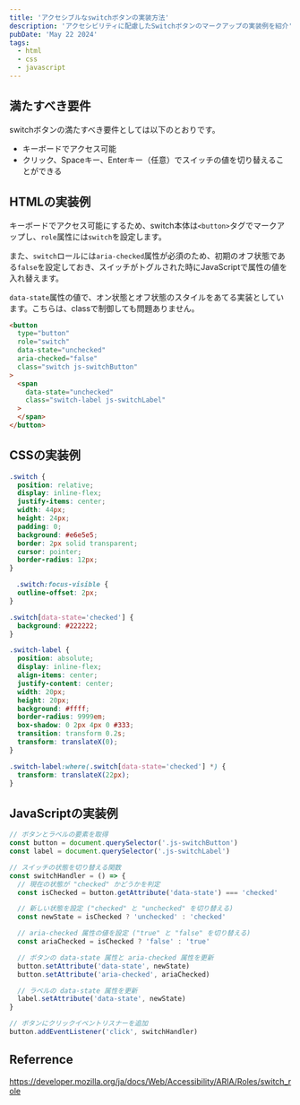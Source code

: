 ```yaml
---
title: 'アクセシブルなswitchボタンの実装方法'
description: 'アクセシビリティに配慮したSwitchボタンのマークアップの実装例を紹介'
pubDate: 'May 22 2024'
tags:
  - html
  - css
  - javascript
---
```


## 満たすべき要件

switchボタンの満たすべき要件としては以下のとおりです。

- キーボードでアクセス可能
- クリック、Spaceキー、Enterキー（任意）でスイッチの値を切り替えることができる

## HTMLの実装例

キーボードでアクセス可能にするため、switch本体は`<button>`タグでマークアップし、`role`属性には`switch`を設定します。

また、`switch`ロールには`aria-checked`属性が必須のため、初期のオフ状態である`false`を設定しておき、スイッチがトグルされた時にJavaScriptで属性の値を入れ替えます。

`data-state`属性の値で、オン状態とオフ状態のスタイルをあてる実装としています。こちらは、classで制御しても問題ありません。

```html
<button
  type="button"
  role="switch"
  data-state="unchecked"
  aria-checked="false"
  class="switch js-switchButton"
>
  <span
    data-state="unchecked"
    class="switch-label js-switchLabel"
  >
  </span>
</button>
```

## CSSの実装例

```css
.switch {
  position: relative;
  display: inline-flex;
  justify-items: center;
  width: 44px;
  height: 24px;
  padding: 0;
  background: #e6e5e5;
  border: 2px solid transparent;
  cursor: pointer;
  border-radius: 12px;
}

　.switch:focus-visible {
  outline-offset: 2px;
}

.switch[data-state='checked'] {
  background: #222222;
}

.switch-label {
  position: absolute;
  display: inline-flex;
  align-items: center;
  justify-content: center;
  width: 20px;
  height: 20px;
  background: #ffff;
  border-radius: 9999em;
  box-shadow: 0 2px 4px 0 #333;
  transition: transform 0.2s;
  transform: translateX(0);
}

.switch-label:where(.switch[data-state='checked'] *) {
  transform: translateX(22px);
}
```

## JavaScriptの実装例

```js
// ボタンとラベルの要素を取得
const button = document.querySelector('.js-switchButton')
const label = document.querySelector('.js-switchLabel')

// スイッチの状態を切り替える関数
const switchHandler = () => {
  // 現在の状態が "checked" かどうかを判定
  const isChecked = button.getAttribute('data-state') === 'checked'

  // 新しい状態を設定 ("checked" と "unchecked" を切り替える)
  const newState = isChecked ? 'unchecked' : 'checked'

  // aria-checked 属性の値を設定 ("true" と "false" を切り替える)
  const ariaChecked = isChecked ? 'false' : 'true'

  // ボタンの data-state 属性と aria-checked 属性を更新
  button.setAttribute('data-state', newState)
  button.setAttribute('aria-checked', ariaChecked)

  // ラベルの data-state 属性を更新
  label.setAttribute('data-state', newState)
}

// ボタンにクリックイベントリスナーを追加
button.addEventListener('click', switchHandler)
```

## Referrence

https://developer.mozilla.org/ja/docs/Web/Accessibility/ARIA/Roles/switch_role
